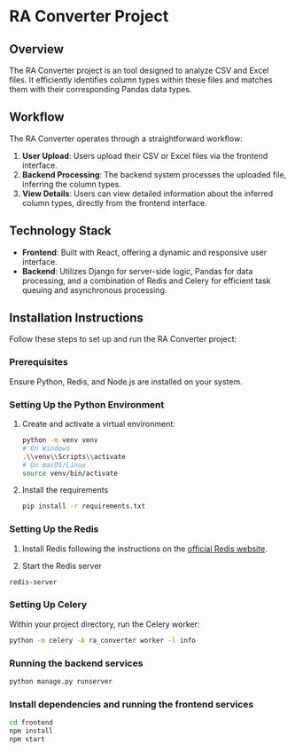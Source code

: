 # RA Converter Project

## Overview

The RA Converter project is an tool designed to analyze CSV and Excel files. It efficiently identifies column types within these files and matches them with their corresponding Pandas data types.

## Workflow

The RA Converter operates through a straightforward workflow:

1. **User Upload**: Users upload their CSV or Excel files via the frontend interface.
2. **Backend Processing**: The backend system processes the uploaded file, inferring the column types.
3. **View Details**: Users can view detailed information about the inferred column types, directly from the frontend interface.

## Technology Stack

- **Frontend**: Built with React, offering a dynamic and responsive user interface.
- **Backend**: Utilizes Django for server-side logic, Pandas for data processing, and a combination of Redis and Celery for efficient task queuing and asynchronous processing.

## Installation Instructions

Follow these steps to set up and run the RA Converter project:

### Prerequisites

Ensure Python, Redis, and Node.js are installed on your system.

### Setting Up the Python Environment

1. Create and activate a virtual environment:

   ```bash
   python -m venv venv
   # On Windows
   .\\venv\\Scripts\\activate
   # On macOS/Linux
   source venv/bin/activate
   ```
2. Install the requirements

   ```bash
   pip install -r requirements.txt
   ```

### Setting Up the Redis

1.  Install Redis following the instructions on the [official Redis website](https://redis.io/docs/install/install-redis/).

2.  Start the Redis server

   ```bash
   redis-server
   ```

### Setting Up Celery

Within your project directory, run the Celery worker:

   ```bash
   python -m celery -A ra_converter worker -l info
   ```

### Running the backend services

   ```bash
   python manage.py runserver
   ```

### Install dependencies and running the frontend services

   ```bash
   cd frontend
   npm install
   npm start
   ```